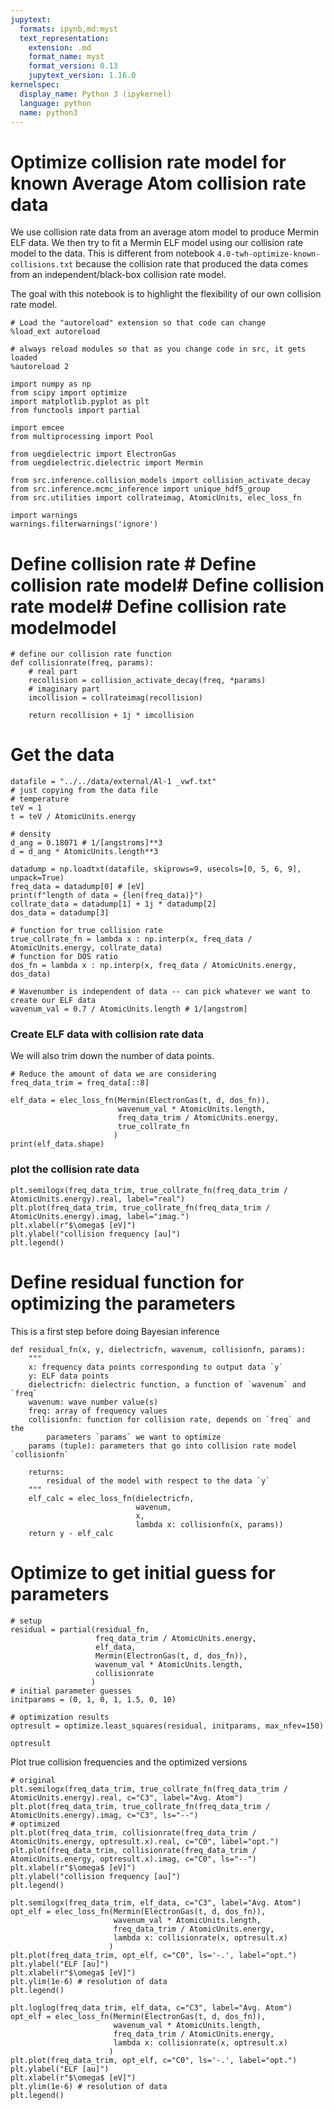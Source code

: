 ```yaml
---
jupytext:
  formats: ipynb,md:myst
  text_representation:
    extension: .md
    format_name: myst
    format_version: 0.13
    jupytext_version: 1.16.0
kernelspec:
  display_name: Python 3 (ipykernel)
  language: python
  name: python3
---
```


# Optimize collision rate model for known Average Atom collision rate data

We use collision rate data from an average atom model to produce Mermin ELF data.
We then try to fit a Mermin ELF model using our collision rate model to the data.
This is different from notebook `4.0-twh-optimize-known-collisions.txt` because 
the collision rate that produced the data comes from an independent/black-box 
collision rate model.

The goal with this notebook is to highlight the flexibility of our own collision
rate model.

```{code-cell} ipython3
# Load the "autoreload" extension so that code can change
%load_ext autoreload

# always reload modules so that as you change code in src, it gets loaded
%autoreload 2
```

```{code-cell} ipython3
import numpy as np
from scipy import optimize
import matplotlib.pyplot as plt
from functools import partial

import emcee 
from multiprocessing import Pool

from uegdielectric import ElectronGas
from uegdielectric.dielectric import Mermin

from src.inference.collision_models import collision_activate_decay
from src.inference.mcmc_inference import unique_hdf5_group
from src.utilities import collrateimag, AtomicUnits, elec_loss_fn

import warnings
warnings.filterwarnings('ignore')
```

# Define collision rate # Define collision rate model# Define collision rate model# Define collision rate modelmodel

```{code-cell} ipython3
# define our collision rate function
def collisionrate(freq, params):
    # real part
    recollision = collision_activate_decay(freq, *params)
    # imaginary part
    imcollision = collrateimag(recollision)

    return recollision + 1j * imcollision
```

# Get the data

```{code-cell} ipython3
datafile = "../../data/external/Al-1 _vwf.txt"
# just copying from the data file
# temperature
teV = 1
t = teV / AtomicUnits.energy

# density
d_ang = 0.18071 # 1/[angstroms]**3
d = d_ang * AtomicUnits.length**3

datadump = np.loadtxt(datafile, skiprows=9, usecols=[0, 5, 6, 9], unpack=True)
freq_data = datadump[0] # [eV]
print(f"length of data = {len(freq_data)}")
collrate_data = datadump[1] + 1j * datadump[2]
dos_data = datadump[3]

# function for true collision rate
true_collrate_fn = lambda x : np.interp(x, freq_data / AtomicUnits.energy, collrate_data)
# function for DOS ratio
dos_fn = lambda x : np.interp(x, freq_data / AtomicUnits.energy, dos_data)

# Wavenumber is independent of data -- can pick whatever we want to create our ELF data
wavenum_val = 0.7 / AtomicUnits.length # 1/[angstrom]
```

### Create ELF data with collision rate data

We will also trim down the number of data points.

```{code-cell} ipython3
# Reduce the amount of data we are considering
freq_data_trim = freq_data[::8]

elf_data = elec_loss_fn(Mermin(ElectronGas(t, d, dos_fn)),
                        wavenum_val * AtomicUnits.length,
                        freq_data_trim / AtomicUnits.energy,
                        true_collrate_fn
                       )
print(elf_data.shape)
```

### plot the collision rate data

```{code-cell} ipython3
plt.semilogx(freq_data_trim, true_collrate_fn(freq_data_trim / AtomicUnits.energy).real, label="real")
plt.plot(freq_data_trim, true_collrate_fn(freq_data_trim / AtomicUnits.energy).imag, label="imag.")
plt.xlabel(r"$\omega$ [eV]")
plt.ylabel("collision frequency [au]")
plt.legend()
```

# Define residual function for optimizing the parameters

This is a first step before doing Bayesian inference

```{code-cell} ipython3
def residual_fn(x, y, dielectricfn, wavenum, collisionfn, params):
    """ 
    x: frequency data points corresponding to output data `y`
    y: ELF data points
    dielectricfn: dielectric function, a function of `wavenum` and `freq`
    wavenum: wave number value(s)
    freq: array of frequency values
    collisionfn: function for collision rate, depends on `freq` and the
        parameters `params` we want to optimize
    params (tuple): parameters that go into collision rate model `collisionfn`
    
    returns:
        residual of the model with respect to the data `y`
    """
    elf_calc = elec_loss_fn(dielectricfn,
                            wavenum,
                            x,
                            lambda x: collisionfn(x, params))
    return y - elf_calc
```

# Optimize to get initial guess for parameters

```{code-cell} ipython3
# setup
residual = partial(residual_fn,
                   freq_data_trim / AtomicUnits.energy,
                   elf_data,
                   Mermin(ElectronGas(t, d, dos_fn)),
                   wavenum_val * AtomicUnits.length,
                   collisionrate
                  )
# initial parameter guesses
initparams = (0, 1, 0, 1, 1.5, 0, 10)

# optimization results
optresult = optimize.least_squares(residual, initparams, max_nfev=150)
```

```{code-cell} ipython3
optresult
```

Plot true collision frequencies and the optimized versions

```{code-cell} ipython3
# original
plt.semilogx(freq_data_trim, true_collrate_fn(freq_data_trim / AtomicUnits.energy).real, c="C3", label="Avg. Atom")
plt.plot(freq_data_trim, true_collrate_fn(freq_data_trim / AtomicUnits.energy).imag, c="C3", ls="--")
# optimized
plt.plot(freq_data_trim, collisionrate(freq_data_trim / AtomicUnits.energy, optresult.x).real, c="C0", label="opt.")
plt.plot(freq_data_trim, collisionrate(freq_data_trim / AtomicUnits.energy, optresult.x).imag, c="C0", ls="--")
plt.xlabel(r"$\omega$ [eV]")
plt.ylabel("collision frequency [au]")
plt.legend()
```

```{code-cell} ipython3
plt.semilogx(freq_data_trim, elf_data, c="C3", label="Avg. Atom")
opt_elf = elec_loss_fn(Mermin(ElectronGas(t, d, dos_fn)),
                       wavenum_val * AtomicUnits.length,
                       freq_data_trim / AtomicUnits.energy,
                       lambda x: collisionrate(x, optresult.x)
                      )
plt.plot(freq_data_trim, opt_elf, c="C0", ls='-.', label="opt.")
plt.ylabel("ELF [au]")
plt.xlabel(r"$\omega$ [eV]")
plt.ylim(1e-6) # resolution of data
plt.legend()
```

```{code-cell} ipython3
plt.loglog(freq_data_trim, elf_data, c="C3", label="Avg. Atom")
opt_elf = elec_loss_fn(Mermin(ElectronGas(t, d, dos_fn)),
                       wavenum_val * AtomicUnits.length,
                       freq_data_trim / AtomicUnits.energy,
                       lambda x: collisionrate(x, optresult.x)
                      )
plt.plot(freq_data_trim, opt_elf, c="C0", ls='-.', label="opt.")
plt.ylabel("ELF [au]")
plt.xlabel(r"$\omega$ [eV]")
plt.ylim(1e-6) # resolution of data
plt.legend()
```
